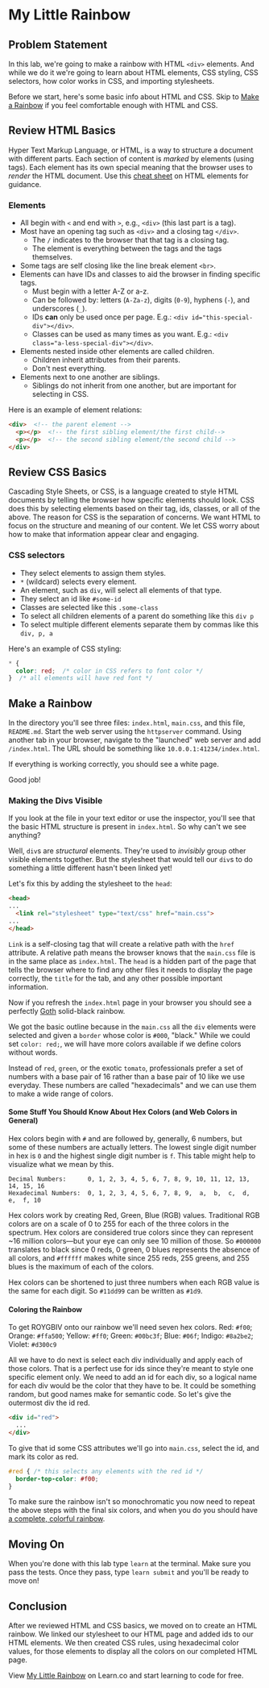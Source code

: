# My Little Rainbow

## Problem Statement

In this lab, we're going to make a rainbow with HTML `<div>` elements. And while
we do it we're going to learn about HTML elements, CSS styling, CSS selectors,
how color works in CSS, and importing stylesheets.

Before we start, here's some basic info about HTML and CSS. Skip to
[Make a Rainbow](#make-a-rainbow) if you feel comfortable enough with HTML
and CSS.

## Review HTML Basics

Hyper Text Markup Language, or HTML, is a way to structure a document with
different parts. Each section of content is _marked_ by elements (using tags).
Each element has its own special meaning that the browser uses to _render_ the
HTML document. Use this [cheat sheet](https://htmlcheatsheet.com/) on HTML elements for guidance.

### Elements

- All begin with `<` and end with `>`, e.g., `<div>` (this last part is a tag).
- Most have an opening tag such as `<div>` and a closing tag `</div>`.
  + The `/` indicates to the browser that that tag is a closing tag.
  + The element is everything between the tags and the tags themselves.
- Some tags are self closing like the line break element `<br>`.
- Elements can have IDs and classes to aid the browser in finding specific tags.
  + Must begin with a letter A-Z or a-z.
  + Can be followed by: letters (`A-Za-z`), digits (`0-9`), hyphens (`-`), and underscores (`_`).
  + IDs **can** only be used once per page. E.g.: `<div id="this-special-div"></div>`.
  + Classes can be used as many times as you want. E.g.: `<div class="a-less-special-div"></div>`.
- Elements nested inside other elements are called children.
  + Children inherit attributes from their parents.
  + Don't nest everything.
- Elements next to one another are siblings.
  + Siblings do not inherit from one another, but are important for selecting in CSS.

Here is an example of element relations:

```html
<div>  <!-- the parent element -->
  <p></p>  <!-- the first sibling element/the first child-->
  <p></p>  <!-- the second sibling element/the second child -->
</div>
```

## Review CSS Basics

Cascading Style Sheets, or CSS, is a language created to style HTML documents by
telling the browser how specific elements should look. CSS does this by
selecting elements based on their tag, ids, classes, or all of the above. The
reason for CSS is the separation of concerns. We want HTML to focus on the
structure and meaning of our content. We let CSS worry about how to make that
information appear clear and engaging.

### CSS selectors

  - They select elements to assign them styles.
  - `*` (wildcard) selects every element.
  - An element, such as `div`, will select all elements of that type.
  - They select an id like `#some-id`
  - Classes are selected like this `.some-class`
  - To select all children elements of a parent do something like this `div p`
  - To select multiple different elements separate them by commas like this `div, p, a`

Here's an example of CSS styling:

```css
* {
  color: red;  /* color in CSS refers to font color */
}  /* all elements will have red font */
```

## Make a Rainbow

In the directory you'll see three files: `index.html`, `main.css`, and this
file, `README.md`. Start the web server using the `httpserver` command.  Using
another tab in your browser, navigate to the "launched" web server and add
`/index.html`. The URL should be something like `10.0.0.1:41234/index.html`.

If everything is working correctly, you should see a white page.

Good job!

### Making the Divs Visible

If you look at the file in your text editor or use the inspector, you'll see
that the basic HTML structure is present in `index.html`. So why can't we see
anything?

Well, `div`s are _structural_ elements. They're used to _invisibly_ group other
visible elements together. But the stylesheet that would tell our `div`s to do
something a little different hasn't been linked yet!

Let's fix this by adding the stylesheet to the `head`:

```html
<head>
...
  <link rel="stylesheet" type="text/css" href="main.css">
...
</head>
```

`Link` is a self-closing tag that will create a relative path with the `href`
attribute. A relative path means the browser knows that the `main.css` file is
in the same place as `index.html`. The `head` is a hidden part of the page that
tells the browser where to find any other files it needs to display the page
correctly, the `title` for the tab, and any other possible important
information.

Now if you refresh the `index.html` page in your browser you should see a
perfectly [Goth][goth] solid-black rainbow.

We got the basic outline because in the `main.css` all the `div` elements were
selected and given a `border` whose color is `#000`, "black." While we could
set `color: red;`, we will have more colors available if we define colors
without words.

Instead of `red`, `green`, or the exotic `tomato`, professionals prefer a set
of numbers with a base pair of 16 rather than a base pair of 10 like we use
everyday. These numbers are called "hexadecimals" and we can use them to make a
wide range of colors.

#### Some Stuff You Should Know About Hex Colors (and Web Colors in General)

Hex colors begin with `#` and are followed by, generally, 6 numbers, but some of
these numbers are actually letters. The lowest single digit number in hex is `0`
and the highest single digit number is `f`. This table might help to visualize
what we mean by this.

```
Decimal Numbers:      0, 1, 2, 3, 4, 5, 6, 7, 8, 9, 10, 11, 12, 13, 14, 15, 16
Hexadecimal Numbers:  0, 1, 2, 3, 4, 5, 6, 7, 8, 9,  a,  b,  c,  d,  e,  f, 10
```

Hex colors work by creating Red, Green, Blue (RGB) values. Traditional RGB
colors are on a scale of 0 to 255 for each of the three colors in the spectrum.
Hex colors are considered true colors since they can represent ~16 million
colors—but your eye can only see 10 million of those. So `#000000` translates
to black since 0 reds, 0 green, 0 blues represents the absence of all colors,
and `#ffffff` makes white since 255 reds, 255 greens, and 255 blues is the
maximum of each of the colors.

Hex colors can be shortened to just three numbers when each RGB value is the
same for each digit. So `#11dd99` can be written as `#1d9`.

#### Coloring the Rainbow

To get ROYGBIV onto our rainbow we'll need seven hex colors. Red:
`#f00`; Orange: `#ffa500`; Yellow: `#ff0`; Green: `#00bc3f`; Blue: `#06f`;
Indigo: `#8a2be2`; Violet: `#d300c9`

All we have to do next is select each div individually and apply each of those
colors. That is a perfect use for ids since they're meant to style one specific
element only. We need to add an id for each div, so a logical name for each div
would be the color that they have to be. It could be something random, but good
names make for semantic code. So let's give the outermost div the id red.

```html
<div id="red">
  ...
</div>
```

To give that id some CSS attributes we'll go into `main.css`, select the id,
and mark its color as red.

```css
#red { /* this selects any elements with the red id */
  border-top-color: #f00;
}
```

To make sure the rainbow isn't so monochromatic you now need to repeat the
above steps with the final six colors, and when you do you should
have [a complete, colorful rainbow](http://i0.kym-cdn.com/photos/images/original/000/118/087/2468904593_6a7c692ab6.jpg).

## Moving On

When you're done with this lab type `learn` at the terminal. Make sure you pass
the tests. Once they pass, type `learn submit` and you'll be ready to move on!

## Conclusion

After we reviewed HTML and CSS basics, we moved on to create an HTML rainbow.
We linked our stylesheet to our HTML page and added ids to our HTML elements. We
then created CSS rules, using hexadecimal color values, for those elements to
display all the colors on our completed HTML page.

<p class='util--hide'>View <a href='https://learn.co/lessons/my-little-rainbow'>My Little Rainbow</a> on Learn.co and start learning to code for free.</p>

[cheat sheet]: https://web.stanford.edu/group/csp/cs21/htmlcheatsheet.pdf
[goth]: https://en.wikipedia.org/wiki/Goth_subculture
